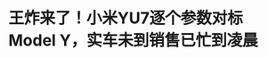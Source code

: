 <!DOCTYPE html>
<html lang="zh-CN">

<head>
    
<title>王炸来了！小米YU7逐个参数对标Model Y，实车未到销售已忙到凌晨_腾讯新闻</title>
<meta name="keywords" content="小米yu7,特斯拉,Model Y,特斯拉model y,小米汽车,雷军,特斯拉model,yu7,小鹏P7,小米,Model">
<meta name="description" content="腾讯汽车《远光灯》特约作者｜林珂莹编辑｜杨布丁“来问YU7的人非常多，昨天忙到凌晨。”5月23日上午，一名小米门店销售说，尽管YU7实车要7月才能陆续到店，店里目前只有SU7，但已经有很多期待YU7的客户特意跑来店里想要看车。小米第二款车型YU7在千呼万唤中亮相。在5月22日的小米15周年战略新品发布会上，雷军丝毫不掩饰将...">
<meta name="author" content="腾讯网">
<meta name="copyright" content="Copyright 1998 - 2025 Tencent. All Rights Reserved">
<meta property="og:type" content="news" />

<meta property="og:title" content="王炸来了！小米YU7逐个参数对标Model Y，实车未到销售已忙到凌晨_腾讯新闻" />
<meta property="og:description" content="腾讯汽车《远光灯》特约作者｜林珂莹编辑｜杨布丁“来问YU7的人非常多，昨天忙到凌晨。”5月23日上午，一名小米门店销售说，尽管YU7实车要7月才能陆续到店，店里目前只有SU7，但已经有很多期待YU7的客户特意跑来店里想要看车。小米第二款车型YU7在千呼万唤中亮相。在5月22日的小米15周年战略新品发布会上，雷军丝毫不掩饰将..." />
<meta property="og:url" content="https://news.qq.com/rain/a/20250523A02MHV00" />
<meta property="og:image" content="https://inews.gtimg.com/news_ls/OLoRMjKqqcFTA8SzsjXlPPH--o4enVZvkjj6ALKUU1WF0AA_640330/0" />
<meta property="article:author" content="远光灯" />
<meta property="article:published_time" content="2025-05-23 09:39:45" />
<meta property="category" content="auto" />

<meta name="baidu-site-verification" content="jJeIJ5X7pP" />
    <meta charset="utf-8" />
<meta http-equiv="X-UA-Compatible" content="IE=Edge" />
<meta name="viewport" content="width=device-width, initial-scale=1, shrink-to-fit=no" />
<link rel="dns-prefetch" href="mat1.gtimg.com">
<link rel="dns-prefetch" href="i.news.qq.com">
<link rel="shortcut icon" href="https://mat1.gtimg.com/qqcdn/qqindex2021/favicon.ico">
<script nomodule="true" src="https://mat1.gtimg.com/qqcdn/qqindex2021/common-static/20240515201444/core3-37-1.min.js"></script>
<script>
  try {
    if (!window.IntersectionObserver) {
      var observerScript = document.createElement('script');
      observerScript.src = "https://mat1.gtimg.com/qqcdn/qqindex2021/common-static/20241024141058/intersection-observer-polyfill.js";
      document.head.appendChild(observerScript);
    }
  } catch (error) {}
</script>

<script>
  try {
    if (!Element.prototype.scrollTo) {
      var scrollScript = document.createElement('script');
      scrollScript.src = "https://mat1.gtimg.com/qqcdn/qqindex2021/common-static/20241025153001/scroll-behavior-polyfill.js";
      document.head.appendChild(scrollScript);
    }
  } catch (error) {}
</script>
<script>
  try {
    if ('scrollRestoration' in window.history) {
      window.history.scrollRestoration = 'manual';
    }
    window.isPcClient = Boolean(window.electron) && (
      window.navigator.userAgent.indexOf('pc-client') > 0 ||
      window.navigator.userAgent.indexOf('TencentNews') > 0
    );
  } catch {}
</script>
<script>
  try {
    if (window.isPcClient) {
      var bodyStyle = document.createElement('style');
      bodyStyle.innerText = 'body{ zoom: 0.95 }';
      document.head.appendChild(bodyStyle);
    }
  } catch {}
</script>
<script>
  window.DATA = {"url":"https://view.inews.qq.com/a/20250523A02MHV00","article_id":"20250523A02MHV00","article_type":"0","title":"王炸来了！小米YU7逐个参数对标Model Y，实车未到销售已忙到凌晨","desc":"腾讯汽车《远光灯》特约作者｜林珂莹编辑｜杨布丁“来问YU7的人非常多，昨天忙到凌晨。”5月23日上午，一名小米门店销售说，尽管YU7实车要7月才能陆续到店，店里目前只有SU7，但已经有很多期待YU7的客户特意跑来店里想要看车。小米第二款车型YU7在千呼万唤中亮相。在5月22日的小米15周年战略新品发布会上，雷军丝毫不掩饰将...","iNewsRecommendLevel":1,"abstract":"腾讯汽车《远光灯》特约作者｜林珂莹编辑｜杨布丁“来问YU7的人非常多，昨天忙到凌晨。”5月23日上午，一名小米门店销售说，尽管YU7实车要7月才能陆续到店，店里目前只有SU7，但已经有很多期待YU7的客户特意跑来店里想要看车。小米第二款车型YU7在千呼万唤中亮相。在5月22日的小米15周年战略新品发布会上，雷军丝毫不掩饰将...","catalog1":"auto","ad_channel_sign":"auto","introduction":"","media":"远光灯","media_id":"2606","pubtime":"2025-05-23 09:39:45","comment_id":"8414150634","political":0,"cmsId":"20250523A02MHV00","cms_id":"20250523A02MHV00","closeAllAd":0,"closeAllFavorite":false,"originContent":{"directory":{"ai_list":[{"desc":"小米门店销售YU7的情况","link":"AIPOS_0"},{"desc":"小米YU7与特斯拉Model Y的对标","link":"AIPOS_1"},{"desc":"特斯拉Model Y的市场地位","link":"AIPOS_2"},{"desc":"小米SU7的市场表现","link":"AIPOS_3"},{"desc":"小米YU7的配置与价格","link":"AIPOS_4"},{"desc":"多款车型围攻Model Y的情况","link":"AIPOS_5"}],"enable":1,"list":null},"key_points_show":["小米第二款车型YU7亮相，雷军将其与特斯拉Model Y对标，称YU7较Model Y“高了好几个档次”。","YU7分为标准版、Pro版和Max版，搭载96.3kWh磷酸铁锂电池的CLTC续航分别为835km和770km。","然而，目前小米SU7和YU7的详细配置、价格等信息尚未公布，将在7月正式上市时公布。","事实上，今年以来多款SUV车型试图围攻Model Y，但销量仍与Model Y存在明显差距。","另一方面，特斯拉全球销量持续下跌，今年一季度在中国销量达到13.7万辆，同比增长3.6%。"],"text":"\u003cdiv class=\"rich_media_content\"\u003e\u003cp\u003e\u003cspan style=\"font-size: 18px\"\u003e腾讯汽车《远光灯》特约作者｜林珂莹\u003c/span\u003e\u003c/p\u003e\u003cp\u003e\u003cspan style=\"font-size: 18px\"\u003e编辑｜杨布丁\u003c/span\u003e\u003c/p\u003e\u003cp\u003e\u003cspan style=\"font-size: 18px\"\u003e“\u003c!--AIPOS_0--\u003e来问YU7的人非常多，昨天忙到凌晨。”5月23日上午，一名小米门店销售说，尽管YU7实车要7月才能陆续到店，店里目前只有\u003c!--SECURE_LINK_BEGIN_0--\u003eSU7\u003c!--SECURE_LINK_END_0--\u003e，但已经有很多期待YU7的客户特意跑来店里想要看车。\u003c/span\u003e\u003c/p\u003e\u003cp\u003e\u003cspan style=\"font-size: 18px\"\u003e小米第二款车型YU7在千呼万唤中亮相。在5月22日的小米15周年战略新品发布会上，\u003c!--AIPOS_1--\u003e雷军丝毫不掩饰将YU7与\u003c!--SECURE_LINK_BEGIN_1--\u003e特斯拉Model Y\u003c!--SECURE_LINK_END_1--\u003e对标的野心，不仅逐个比较参数，更是频频放话称小米YU7较Model Y“高了好几个档次”“非常领先，具备压倒性优势”。\u003c/span\u003e\u003c/p\u003e\u003cp\u003e\u003cspan style=\"font-size: 18px\"\u003e“为什么比Model Y呢？反正在SU7出来之前，\u003c!--SECURE_LINK_BEGIN_2--\u003eModel 3\u003c!--SECURE_LINK_END_2--\u003e打遍天下无敌手，更不要谈Model Y了，Model Y是全球销冠，很厉害。”雷军说。\u003c/span\u003e\u003c/p\u003e\u003cp\u003e\u003cspan style=\"font-size: 18px\"\u003e\u003c!--AIPOS_2--\u003e目前而言，\u003c!--SECURE_LINK_BEGIN_3--\u003e特斯拉\u003c!--SECURE_LINK_END_3--\u003e仍是全球电动汽车的龙头。2024年，特斯拉Model Y以109万辆的成绩蝉联全球车型销量冠军。其中，中国销量为48.03万辆。紧随其后的是\u003c!--SECURE_LINK_BEGIN_4--\u003e比亚迪\u003c!--SECURE_LINK_END_4--\u003e宋Plus，销量为41.85万台，但售价区间明显低于Model Y。\u003c/span\u003e\u003c/p\u003e\u003cp\u003e\u003cspan style=\"font-size: 18px\"\u003e过去一年多的时间里，造车界“新手”\u003c!--SECURE_LINK_BEGIN_5--\u003e小米汽车\u003c!--SECURE_LINK_END_5--\u003e捷报频传，首款车型\u003c!--AIPOS_3--\u003e小米SU7上市即成为毋庸置疑的爆款。今年1月，雷军转发微博称，2024年12月小米SU7的交付量超过了Model3。此次发布会上，雷军透露，小米SU7系列累计交付已超过25.8万辆，其中4月交付2.8万辆，在20万以上车型中位列销量冠军。\u003c/span\u003e\u003c/p\u003e\u003cp\u003e\u003cspan style=\"font-size: 18px\"\u003e显然，在轿车SU7成功“超车”Model 3之后，小米首款SUV YU7又瞄准了Model Y所占据的市场。早在今年1月，特斯拉发布题为《焕新Model Y，尽管对比》的文章时，雷军就带上小米YU7的话题发微博回应称“好的”。\u003c/span\u003e\u003c/p\u003e\u003cp style=\"margin-bottom: 0pt; margin-left: 0pt; margin-top: 0pt; text-align: left\" class=\"paragraph text-align-type-left\"\u003e\u003c/p\u003e\u003cp style=\"text-align: center\"\u003e\u003c!--IMG_0--\u003e\u003c/p\u003e\u003cp\u003e\u003cspan style=\"font-size: 18px\"\u003e面对特斯拉Model Y的销量成绩，虎视眈眈者远不止小米一家。去年下半年，20—30万级SUV密集上市，试图“围攻”Model Y，但销量仍差距明显。\u003c/span\u003e\u003c/p\u003e\u003cp\u003e\u003cspan style=\"font-size: 18px\"\u003e今年7月，小米YU7即将正式上市，它能延续SU7的辉煌，真正超越Model Y这一头号对手吗？\u003c/span\u003e\u003c/p\u003e\u003cp style=\"text-align: center\"\u003e\u003c!--IMG_1--\u003e\u003c/p\u003e\u003cp\u003e\u003cspan style=\"font-size: 18px\"\u003e\u003cstrong\u003e“配置至少贵个6-7万”！小米YU7全面对标Model Y\u003c/strong\u003e\u003c/span\u003e\u003c/p\u003e\u003cp\u003e\u003cspan style=\"font-size: 18px\"\u003e在这场小米新品发布会上，特斯拉的存在感可谓十足。在YU7的基本配置介绍完毕后，大屏上甚至直接打出了“Xiaomi YU7 vs Model Y”的标语，雷军从续航、电池容量、零百加速、空间、充电效率等多个方面比较了YU7与Model Y的参数。\u003c/span\u003e\u003c/p\u003e\u003cp\u003e\u003c/p\u003e\u003cp style=\"text-align: center\"\u003e\u003c!--IMG_2--\u003e\u003c/p\u003e\u003cp\u003e\u003cspan style=\"font-size: 18px\"\u003e小米YU7定位豪华高性能SUV，分为标准版、Pro版和Max版。其中，标准版为单电机后驱，后两个版本为双电机四驱。据雷军介绍，标准版和Pro版均搭载96.3kWh的磷酸铁锂电池，CLTC续航分别为835km和770km，分别位列中大型纯电SUV续航第一和四驱SUV续航第一；Max版搭载101.7 kWh的三元锂电池，CLTC续航为760km。\u003c/span\u003e\u003c!--MID_AD_0--\u003e\u003c!--EOP_0--\u003e\u003c/p\u003e\u003c!--MID_ARTICLE_AD_0--\u003e\u003c!--PARAGRAPH_0--\u003e\u003cp\u003e\u003cspan style=\"font-size: 18px\"\u003e雷军介绍称，\u003c!--AIPOS_4--\u003eYU7标配了天际屏、激光雷达、连续阻尼可变减振器、800V碳化硅平台以及各种豪华配置，但暂未公布价格，称将于7月正式上市时公布。\u003c/span\u003e\u003c/p\u003e\u003cp\u003e\u003cspan style=\"font-size: 18px\"\u003e“反正Model Y定价26.35万，我觉得YU7看这些配置，至少应该贵个六七万。我看到网上有人说，雷总肯定定个19.9万，不要这么想，不可能的。这个配置，以Model Y定价没有三十几万绝对下不了台的。”雷军说。\u003c/span\u003e\u003c/p\u003e\u003cp\u003e\u003cspan style=\"font-size: 18px\"\u003e值得注意的是，这与此前小米SU7的三个版本明显不同。小米SU7标准版仅配备算力为84TOPS单颗英伟达Orin芯片，没有配置激光雷达，不支持端到端辅助驾驶。而小米YU7则全系标配算力为700TOPS的Thor芯片、1颗激光雷达、1颗4D毫米波雷达，11个高清摄像头以及12个超声波雷达，三个版本均支持端到端辅助驾驶。\u003c/span\u003e\u003c/p\u003e\u003cp\u003e\u003cspan style=\"font-size: 18px\"\u003e今年以来，中国车企纷纷“卷”起智驾平权，搭载激光雷达的车型价格一再下探。4月10日，\u003c!--SECURE_LINK_BEGIN_6--\u003e零跑B10\u003c!--SECURE_LINK_END_6--\u003e正式上市，其激光雷达车型起步价仅11.98万元，刷新最低记录。\u003c/span\u003e\u003c/p\u003e\u003cp\u003e\u003cspan style=\"font-size: 18px\"\u003e此外，3月末的池州高速交通事故为小米招来诸多质疑，其中之一即为：小米SU7标准版没有配备激光雷达，或为事故车辆未能在夜晚识别出施工路况的原因之一，汽车的安全性是否应该在不同版本上作出区分？\u003c/span\u003e\u003c/p\u003e\u003cp\u003e\u003cspan style=\"font-size: 18px\"\u003e4月16日，工信部召开监管闭门会，要求车企必须充分开展组合驾驶辅助测试验证，明确系统功能边界和安全响应措施，不得进行夸大和虚假宣传。\u003c/span\u003e\u003c/p\u003e\u003cp\u003e\u003cspan style=\"font-size: 18px\"\u003e此次发布会上，雷军并未对小米的辅助驾驶进展做具体介绍，价格、详细配置、颜色等也都暂时保留，仅展示了宝石绿、熔岩橙、钛金属色三种颜色。他表示，在7月的上市发布会上，还将再公布五种YU7的颜色。\u003c/span\u003e\u003c/p\u003e\u003cp\u003e\u003cspan style=\"font-size: 18px\"\u003e\u003cstrong\u003e\u003c!--AIPOS_5--\u003e6款车型围攻Model Y均失败，但特斯拉也正处艰难时刻？\u003c/strong\u003e\u003c/span\u003e\u003c/p\u003e\u003cp\u003e\u003cspan style=\"font-size: 18px\"\u003e作为销冠，特斯拉Model Y向来是众车企对标的对象，小米在其中绝非首例。\u003c/span\u003e\u003c/p\u003e\u003cp\u003e\u003cspan style=\"font-size: 18px\"\u003e2024年9—10月，\u003c!--SECURE_LINK_BEGIN_7--\u003e智界R7\u003c!--SECURE_LINK_END_7--\u003e、\u003c!--SECURE_LINK_BEGIN_8--\u003e乐道L60\u003c!--SECURE_LINK_END_8--\u003e、\u003c!--SECURE_LINK_BEGIN_9--\u003e极氪\u003c!--SECURE_LINK_END_9--\u003e7X、阿维塔07、全新智己LS6、岚图知音等多款SUV车型密集上市，纷纷打出对标Model Y的旗号，一时间形成围攻之势。例如，华为常务董事余承东称智界R7“在规格、配置上对标model X，在价格区间上与model Y竞争”；蔚来汽车董事长李斌彼时也表示乐道L60“上打Model Y”，希望其像Model Y一样成为带动品牌销量的引力车型。\u003c/span\u003e\u003c!--MID_AD_1--\u003e\u003c!--EOP_1--\u003e\u003c/p\u003e\u003c!--MID_ARTICLE_AD_1--\u003e\u003c!--PARAGRAPH_1--\u003e\u003cp\u003e\u003cspan style=\"font-size: 18px\"\u003e如今时间过去半年有余，回过头看，这些车型的销量成绩仍与Model Y存在明显差距。\u003c/span\u003e\u003c/p\u003e\u003cp\u003e\u003cspan style=\"font-size: 18px\"\u003e乘联会数据显示，今年一季度，特斯拉Model Y在中国售出8.92万台，这已是2月新旧产品切换导致当月销量锐减至0.8万台的结果。同期，前述上市车辆中销量最好的智界R7也仅售出3.0万台，不足Model Y的一半。此外，极氪7X在2024年表现较好，上市后首个完整月即2024年10月售出1.16万台，但自今年以来销量明显滑坡。\u003c/span\u003e\u003c!--MID_AD_2--\u003e\u003c!--EOP_2--\u003e\u003c/p\u003e\u003c!--MID_ARTICLE_AD_2--\u003e\u003c!--PARAGRAPH_2--\u003e\u003cp\u003e\u003cspan style=\"font-size: 18px\"\u003e一位前车企智驾相关负责人分析称，特斯拉早期的用户和现在已经截然不同，早期特斯拉以自动驾驶为卖点卖了很多车，但如今特斯拉的用户群体已经越来越广泛，国内很多第一次买电车的用户都绕不开特斯拉，既有知名度，又有品牌信任感。\u003c/span\u003e\u003c/p\u003e\u003cp\u003e\u003cspan style=\"font-size: 18px\"\u003e今年以来，受车型老旧、CEO马斯克政治活动争议等影响，特斯拉全球销量持续下跌。今年一季度，特斯拉在全球交付了33.6万辆汽车，较上年同期下降13%。尽管如此，特斯拉在中国销量不减反增，一季度在华销量达到13.7万辆，同比增长3.6%，创下2022年来新高。\u003c/span\u003e\u003c/p\u003e\u003cp\u003e\u003cspan style=\"font-size: 18px\"\u003e一位此前考虑小米SU7 Ultra的用户在试驾之后选择了特斯拉Model Y。她认为，自己更注重舒适性，SU7 Ultra更适合作为玩具，而非第一款车的选择，“我妈和我朋友给我的建议也是：相信特斯拉”。\u003c/span\u003e\u003c/p\u003e\u003cp\u003e\u003cspan style=\"font-size: 18px\"\u003e不过，特斯拉中国销量的增长趋势也正在减缓。今年4月，特斯拉中国零售销量为28731台，同比下滑22%。与此同时，批发销量仍高达58459台，因此零售销量的大幅下滑应与焕新Y产能关联不大。\u003c/span\u003e\u003c/p\u003e\u003cp\u003e\u003cspan style=\"font-size: 18px\"\u003e特斯拉已经采取了一系列措施以提振销量。3月31日，特斯拉中国宣布推出焕新Model Y 3年0息和5年超低息购车金融政策、Model 3后轮驱动版/长续航全轮驱动版5年0息政策；4月22日，特斯拉中国进一步限时推出焕新Model Y 5年0息政策和Model 3全系8000元保险补贴。\u003c/span\u003e\u003c/p\u003e\u003cp\u003e\u003cspan style=\"font-size: 18px\"\u003e此外，辅助驾驶也成为新的变量。2月25日，特斯拉中国宣布推出城市道路Autopilot自动辅助驾驶功能，标志着FSD功能正式入华。不过，在国内辅助驾驶功能普遍免费或低价的背景下，愿意支付64000元以订阅特斯拉FSD的用户仍在少数。3 月 17 日，特斯拉宣布推出为期一个月的FSD 智能辅助驾驶免费体验活动，但不到一周即被叫停。\u003c/span\u003e\u003c!--MID_AD_3--\u003e\u003c!--EOP_3--\u003e\u003c/p\u003e\u003c!--MID_ARTICLE_AD_3--\u003e\u003c!--PARAGRAPH_3--\u003e\u003cp\u003e\u003cspan style=\"font-size: 18px\"\u003e商汤绝影CTO肖枫告诉腾讯汽车《远光灯》，现在大家都觉得客户不愿意付费，但自己和很多车主沟通之后发现，如果能够真正把辅助驾驶的能力做到用户认可的程度，用户是愿意付钱的，只是目前还没有做到而已。“也就是说机会还在前面，大家都有希望。其实随着大模型的到来，从以前基于规则的几段式端到端，逐渐进入了VLM，后面再进入VLA，我觉得愿意付费的节点已经慢慢进来了，几年之内应该会到达。”\u003c/span\u003e\u003c!--MID_AD_4--\u003e\u003c!--EOP_4--\u003e\u003c/p\u003e\u003c!--MID_ARTICLE_AD_4--\u003e\u003c!--PARAGRAPH_4--\u003e\u003cp\u003e\u003cspan style=\"font-size: 18px\"\u003e日前，马斯克在最新采访里表示，自己对特斯拉智能辅助驾驶系统的安全性和技术成熟度非常有信心，特斯拉很乐意向其他车企授权这项技术。\u003c/span\u003e\u003c/p\u003e\u003cp\u003e\u003cspan style=\"font-size: 18px\"\u003e摩根士丹利在近日一份研报表示，小米SU7的发布是一个分水岭，SU7以及现在风格相似的YU7令人联想到法拉利Purosangue和阿斯顿·马丁DBX的高端设计元素，但定价更接近大众ID.3或特斯拉Model Y，从根本上提高了所有瞄准3万至4万美元细分市场的全球汽车制造商的竞争门槛。\u003c/span\u003e\u003c/p\u003e\u003cp\u003e\u003cspan style=\"font-size: 18px\"\u003e摩根士丹利认为，中国科技公司将高性能与价格实惠相结合的速度和规模迫使特斯拉改变其价值主张，如果说中国已经赢得了电动汽车硬件竞赛，那么下一个战场和利润池就是完全自动驾驶软件和数据，特斯拉将从“最佳汽车”转向“最佳自动驾驶堆栈”，这被视为对其电动汽车方面优势减弱的直接回应。\u003c/span\u003e\u003c/p\u003e\u003cdiv powered-by=\"ex-editor\"\u003e\u003c/div\u003e\u003cstyle\u003e.rich_media_content{--news-tabel-th-night-color: #444444;--news-font-day-color: #333;--news-font-night-color: #d9d9d9;--news-bottom-distance: 22px}.rich_media_content p:not([data-exeditor-arbitrary-box=image-box]){letter-spacing:.5px;line-height:30px;margin-bottom:var(--news-bottom-distance);word-wrap:break-word}.rich_media_content{color:var(--news-font-day-color);font-size:18px}@media(prefers-color-scheme:dark){body:not([data-weui-theme=light]):not([dark-mode-disable=true]) .rich_media_content p:not([data-exeditor-arbitrary-box=image-box]){letter-spacing:.5px;line-height:30px;margin-bottom:var(--news-bottom-distance);word-wrap:break-word}body:not([data-weui-theme=light]):not([dark-mode-disable=true]) .rich_media_content{color:var(--news-font-night-color)}}.data_color_scheme_dark .rich_media_content p:not([data-exeditor-arbitrary-box=image-box]){letter-spacing:.5px;line-height:30px;margin-bottom:var(--news-bottom-distance);word-wrap:break-word}.data_color_scheme_dark .rich_media_content{color:var(--news-font-night-color)}.data_color_scheme_dark .rich_media_content{font-size:18px}.rich_media_content p[data-exeditor-arbitrary-box=image-box]{margin-bottom:11px}.rich_media_content\u003ediv:not(.qnt-video),.rich_media_content\u003esection{margin-bottom:var(--news-bottom-distance)}.rich_media_content hr{margin-bottom:var(--news-bottom-distance)}.rich_media_content .link_list{margin:0;margin-top:20px;min-height:0!important}.rich_media_content blockquote{background:#f9f9f9;border-left:6px solid #ccc;margin:1.5em 10px;padding:.5em 10px}.rich_media_content blockquote p{margin-bottom:0!important}.data_color_scheme_dark .rich_media_content blockquote{background:#323232}@media(prefers-color-scheme:dark){body:not([data-weui-theme=light]):not([dark-mode-disable=true]) .rich_media_content blockquote{background:#323232}}.rich_media_content ol[data-ex-list]{--ol-start: 1;--ol-list-style-type: decimal;list-style-type:none;counter-reset:olCounter calc(var(--ol-start,1) - 1);position:relative}.rich_media_content ol[data-ex-list]\u003eli\u003e:first-child::before{content:counter(olCounter,var(--ol-list-style-type)) '. ';counter-increment:olCounter;font-variant-numeric:tabular-nums;display:inline-block}.rich_media_content ul[data-ex-list]{--ul-list-style-type: circle;list-style-type:none;position:relative}.rich_media_content ul[data-ex-list].nonUnicode-list-style-type\u003eli\u003e:first-child::before{content:var(--ul-list-style-type) ' ';font-variant-numeric:tabular-nums;display:inline-block;transform:scale(0.5)}.rich_media_content ul[data-ex-list].unicode-list-style-type\u003eli\u003e:first-child::before{content:var(--ul-list-style-type) ' ';font-variant-numeric:tabular-nums;display:inline-block;transform:scale(0.8)}.rich_media_content ol:not([data-ex-list]){padding-left:revert}.rich_media_content ul:not([data-ex-list]){padding-left:revert}.rich_media_content table{display:table;border-collapse:collapse;margin-bottom:var(--news-bottom-distance)}.rich_media_content table th,.rich_media_content table td{word-wrap:break-word;border:1px solid #ddd;white-space:nowrap;padding:2px 5px}.rich_media_content table th{font-weight:700;background-color:#f0f0f0;text-align:left}.rich_media_content table p{margin-bottom:0!important}.data_color_scheme_dark .rich_media_content table th{background:var(--news-tabel-th-night-color)}@media(prefers-color-scheme:dark){body:not([data-weui-theme=light]):not([dark-mode-disable=true]) .rich_media_content table th{background:var(--news-tabel-th-night-color)}}.rich_media_content .qqnews_image_desc,.rich_media_content p[type=om-image-desc]{line-height:20px!important;text-align:center!important;font-size:14px!important;color:#666!important}.rich_media_content div[data-exeditor-arbitrary-box=wrap]:not([data-exeditor-arbitrary-box-special-style]){max-width:100%}.rich_media_content .qqnews-content{--wmfont: 0;--wmcolor: transparent;font-size:var(--wmfont);color:var(--wmcolor);line-height:var(--wmfont)!important;margin-bottom:var(--wmfont)!important}.rich_media_content .qqnews_sign_emphasis{background:#f7f7f7}.rich_media_content .qqnews_sign_emphasis ol{word-wrap:break-word;border:none;color:#5c5c5c;line-height:28px;list-style:none;margin:14px 0 6px;padding:16px 15px 4px}.rich_media_content .qqnews_sign_emphasis p{margin-bottom:12px!important}.rich_media_content .qqnews_sign_emphasis ol\u003eli\u003ep{padding-left:30px}.rich_media_content .qqnews_sign_emphasis ol\u003eli{list-style:none}.rich_media_content .qqnews_sign_emphasis ol\u003eli\u003ep:first-child::before{margin-left:-30px;content:counter(olCounter,decimal) ''!important;counter-increment:olCounter!important;font-variant-numeric:tabular-nums!important;background:#37f;border-radius:2px;color:#fff;font-size:15px;font-style:normal;text-align:center;line-height:18px;width:18px;height:18px;margin-right:12px;position:relative;top:-1px}.data_color_scheme_dark .rich_media_content .qqnews_sign_emphasis{background:#262626}.data_color_scheme_dark .rich_media_content .qqnews_sign_emphasis ol\u003eli\u003ep{color:#a9a9a9}@media(prefers-color-scheme:dark){body:not([data-weui-theme=light]):not([dark-mode-disable=true]) .rich_media_content .qqnews_sign_emphasis{background:#262626}body:not([data-weui-theme=light]):not([dark-mode-disable=true]) .rich_media_content .qqnews_sign_emphasis ol\u003eli\u003ep{color:#a9a9a9}}.rich_media_content h1,.rich_media_content h2,.rich_media_content h3,.rich_media_content h4,.rich_media_content h5,.rich_media_content h6{margin-bottom:var(--news-bottom-distance);font-weight:700}.rich_media_content h1{font-size:20px}.rich_media_content h2,.rich_media_content h3{font-size:19px}.rich_media_content h4,.rich_media_content h5,.rich_media_content h6{font-size:18px}.rich_media_content li:empty{display:none}.rich_media_content ul,.rich_media_content ol{margin-bottom:var(--news-bottom-distance)}.rich_media_content div\u003ep:only-child{margin-bottom:0!important}.rich_media_content .cms-cke-widget-title-wrap p{margin-bottom:0!important}\u003c/style\u003e\u003c/div\u003e","version":"v2"},"originAttribute":{"IMG_0":{"bigOrigUrl":"https://inews.gtimg.com/om_bt/OI4pII7S53SNISXpXYj_pgNy2aZaREM5RzOAmNI9POUuQAA/0","compressUrl":"https://inews.gtimg.com/om_bt/OI4pII7S53SNISXpXYj_pgNy2aZaREM5RzOAmNI9POUuQAA/641","desc":"","fullPic":"1","height":280,"imgurl0":"https://inews.gtimg.com/om_bt/OI4pII7S53SNISXpXYj_pgNy2aZaREM5RzOAmNI9POUuQAA/0","imgurl1000":"https://inews.gtimg.com/om_bt/OI4pII7S53SNISXpXYj_pgNy2aZaREM5RzOAmNI9POUuQAA/1000","islong":0,"origUrl":"https://inews.gtimg.com/om_bt/OI4pII7S53SNISXpXYj_pgNy2aZaREM5RzOAmNI9POUuQAA/641","size":51,"style":"display: inline-block; max-width: 100%; width: 100%","thumb":"https://inews.gtimg.com/om_bt/OI4pII7S53SNISXpXYj_pgNy2aZaREM5RzOAmNI9POUuQAA_181x181s/0","url":"https://inews.gtimg.com/om_bt/OI4pII7S53SNISXpXYj_pgNy2aZaREM5RzOAmNI9POUuQAA/641","width":600},"IMG_1":{"bigOrigUrl":"https://inews.gtimg.com/om_bt/OwY-WtRvWYB-ZQUwm9eCX3xPavMhuBAlgaozlHD6Jkx-gAA/0","compressUrl":"https://inews.gtimg.com/om_bt/OwY-WtRvWYB-ZQUwm9eCX3xPavMhuBAlgaozlHD6Jkx-gAA/641","desc":"","fullPic":"1","height":481,"imgurl0":"https://inews.gtimg.com/om_bt/OwY-WtRvWYB-ZQUwm9eCX3xPavMhuBAlgaozlHD6Jkx-gAA/0","imgurl1000":"https://inews.gtimg.com/om_bt/OwY-WtRvWYB-ZQUwm9eCX3xPavMhuBAlgaozlHD6Jkx-gAA/1000","islong":0,"origUrl":"https://inews.gtimg.com/om_bt/OwY-WtRvWYB-ZQUwm9eCX3xPavMhuBAlgaozlHD6Jkx-gAA/1000","size":4060,"style":"display: inline-block; max-width: 100%; width: 100%","thumb":"https://inews.gtimg.com/om_bt/OwY-WtRvWYB-ZQUwm9eCX3xPavMhuBAlgaozlHD6Jkx-gAA_181x181s/0","url":"https://inews.gtimg.com/om_bt/OwY-WtRvWYB-ZQUwm9eCX3xPavMhuBAlgaozlHD6Jkx-gAA/641","width":641},"IMG_2":{"bigOrigUrl":"https://inews.gtimg.com/om_bt/OteevyJ5LYw1H30JiBpJzAntXE8W-tu1u11sgr5PfvdpEAA/0","compressUrl":"https://inews.gtimg.com/om_bt/OteevyJ5LYw1H30JiBpJzAntXE8W-tu1u11sgr5PfvdpEAA/641","desc":"","fullPic":"1","height":481,"imgurl0":"https://inews.gtimg.com/om_bt/OteevyJ5LYw1H30JiBpJzAntXE8W-tu1u11sgr5PfvdpEAA/0","imgurl1000":"https://inews.gtimg.com/om_bt/OteevyJ5LYw1H30JiBpJzAntXE8W-tu1u11sgr5PfvdpEAA/1000","islong":0,"origUrl":"https://inews.gtimg.com/om_bt/OteevyJ5LYw1H30JiBpJzAntXE8W-tu1u11sgr5PfvdpEAA/1000","size":3446,"style":"display: inline-block; max-width: 100%; width: 100%","thumb":"https://inews.gtimg.com/om_bt/OteevyJ5LYw1H30JiBpJzAntXE8W-tu1u11sgr5PfvdpEAA_181x181s/0","url":"https://inews.gtimg.com/om_bt/OteevyJ5LYw1H30JiBpJzAntXE8W-tu1u11sgr5PfvdpEAA/641","width":641},"SECURE_LINK_BEGIN_0":{"cms_orig_info":{"desc":"SU7","trust_level":1,"type":"huaci_car","url":"https://auto.qq.com/h5/series.html/#/?serial_id=10628\u0026source=article_underline_word"},"desc":"SU7","trust_level":1,"type":"huaci_car","url":"https://auto.qq.com/h5/series.html/#/?serial_id=10628\u0026source=article_underline_word"},"SECURE_LINK_BEGIN_1":{"cms_orig_info":{"desc":"特斯拉Model Y","trust_level":1,"type":"huaci_car","url":"https://auto.qq.com/h5/series.html/#/?serial_id=6224\u0026source=article_underline_word"},"desc":"特斯拉Model Y","trust_level":1,"type":"huaci_car","url":"https://auto.qq.com/h5/series.html/#/?serial_id=6224\u0026source=article_underline_word"},"SECURE_LINK_BEGIN_2":{"cms_orig_info":{"desc":"Model 3","trust_level":1,"type":"huaci_car","url":"https://auto.qq.com/h5/series.html/#/?serial_id=5845\u0026source=article_underline_word"},"desc":"Model 3","trust_level":1,"type":"huaci_car","url":"https://auto.qq.com/h5/series.html/#/?serial_id=5845\u0026source=article_underline_word"},"SECURE_LINK_BEGIN_3":{"cms_orig_info":{"desc":"特斯拉","trust_level":1,"type":"huaci_car","url":"https://auto.qq.com/h5/select.html/?qnShowType=1#/vehicle?brand_id=189\u0026source=article_underline_word"},"desc":"特斯拉","trust_level":1,"type":"huaci_car","url":"https://auto.qq.com/h5/select.html/?qnShowType=1#/vehicle?brand_id=189\u0026source=article_underline_word"},"SECURE_LINK_BEGIN_4":{"cms_orig_info":{"desc":"比亚迪","trust_level":1,"type":"huaci_car","url":"https://auto.qq.com/h5/select.html/?qnShowType=1#/vehicle?brand_id=15\u0026source=article_underline_word"},"desc":"比亚迪","trust_level":1,"type":"huaci_car","url":"https://auto.qq.com/h5/select.html/?qnShowType=1#/vehicle?brand_id=15\u0026source=article_underline_word"},"SECURE_LINK_BEGIN_5":{"cms_orig_info":{"desc":"小米汽车","trust_level":1,"type":"huaci_car","url":"https://auto.qq.com/h5/select.html/?qnShowType=1#/vehicle?brand_id=702\u0026source=article_underline_word"},"desc":"小米汽车","trust_level":1,"type":"huaci_car","url":"https://auto.qq.com/h5/select.html/?qnShowType=1#/vehicle?brand_id=702\u0026source=article_underline_word"},"SECURE_LINK_BEGIN_6":{"cms_orig_info":{"desc":"零跑B10","trust_level":1,"type":"huaci_car","url":"https://auto.qq.com/h5/series.html/#/?serial_id=11247\u0026source=article_underline_word"},"desc":"零跑B10","trust_level":1,"type":"huaci_car","url":"https://auto.qq.com/h5/series.html/#/?serial_id=11247\u0026source=article_underline_word"},"SECURE_LINK_BEGIN_7":{"cms_orig_info":{"desc":"智界R7","trust_level":1,"type":"huaci_car","url":"https://auto.qq.com/h5/series.html/#/?serial_id=11092\u0026source=article_underline_word"},"desc":"智界R7","trust_level":1,"type":"huaci_car","url":"https://auto.qq.com/h5/series.html/#/?serial_id=11092\u0026source=article_underline_word"},"SECURE_LINK_BEGIN_8":{"cms_orig_info":{"desc":"乐道L60","trust_level":1,"type":"huaci_car","url":"https://auto.qq.com/h5/series.html/#/?serial_id=10720\u0026source=article_underline_word"},"desc":"乐道L60","trust_level":1,"type":"huaci_car","url":"https://auto.qq.com/h5/series.html/#/?serial_id=10720\u0026source=article_underline_word"},"SECURE_LINK_BEGIN_9":{"cms_orig_info":{"desc":"极氪","trust_level":1,"type":"huaci_car","url":"https://auto.qq.com/h5/select.html/?qnShowType=1#/vehicle?brand_id=450\u0026source=article_underline_word"},"desc":"极氪","trust_level":1,"type":"huaci_car","url":"https://auto.qq.com/h5/select.html/?qnShowType=1#/vehicle?brand_id=450\u0026source=article_underline_word"},"SECURE_LINK_END_0":{"trust_level":1},"SECURE_LINK_END_1":{"trust_level":1},"SECURE_LINK_END_2":{"trust_level":1},"SECURE_LINK_END_3":{"trust_level":1},"SECURE_LINK_END_4":{"trust_level":1},"SECURE_LINK_END_5":{"trust_level":1},"SECURE_LINK_END_6":{"trust_level":1},"SECURE_LINK_END_7":{"trust_level":1},"SECURE_LINK_END_8":{"trust_level":1},"SECURE_LINK_END_9":{"trust_level":1}},"selfDeclare":{},"userAddress":"北京","card":{"chlid":"2606","chlname":"远光灯","desc":"《远光灯》是腾讯汽车原创深度内容栏目，聚焦行业重大事件的深度解读。","icon":"https://inews.gtimg.com/news_ls/O99-mACeeX4TqWa6JBHl08UcT3whwLrWlFiCt1EUbd1JQAA_200200/0","msgEntry":1,"uin":"ec2e14c4a23c4af7eb","update_frequency":"0","vip_desc":"腾讯汽车《远光灯》栏目官方账号","vip_icon_night":"http://inews.gtimg.com/newsapp_ls/0/14876052067/0","vip_place":"left","vip_type":"30012","vip_icon":"http://inews.gtimg.com/newsapp_ls/0/14876051701/0","vip_type_new":"30012","suid":"8QMc13pa6IcbsTjb","liveInfo":{},"cpLevel":1},"interationCount":{"like":5,"collect":3,"share":13},"payment_info":{},"article_is_pay":false,"payment_column_info_v1":{"is_column_pay":false,"read_count_all":0},"tag_info_item":null,"contentWordsNum":3165,"extraProperty":{"FeedbackDetailDisableInsert":0,"zanSkinType":""},"relateWelfare":{},"aiSwitch":true,"isOversize":false,"videoArr":[]};
</script>
<script>
  window.channelInfo = {"channelConfig":{"channelNav":[{"_auto_id":"1","active_alien_img":"","alien_img":"","channel_id":"news_news_home","is_local":"0","link":"https://www.qq.com","name_cn":"首页","name_en":"home"},{"_auto_id":"2","active_alien_img":"","alien_img":"","channel_id":"news_news_top","is_local":"0","link":"","name_cn":"要闻","name_en":"news"},{"_auto_id":"4","active_alien_img":"","alien_img":"","channel_id":"news_news_bj","is_local":"1","link":"","name_cn":"北京","name_en":"bj"},{"_auto_id":"5","active_alien_img":"","alien_img":"","channel_id":"news_news_finance","is_local":"0","link":"","name_cn":"财经","name_en":"finance"},{"_auto_id":"6","active_alien_img":"","alien_img":"","channel_id":"news_news_tech","is_local":"0","link":"","name_cn":"科技","name_en":"tech"},{"_auto_id":"7","active_alien_img":"","alien_img":"","channel_id":"tv","is_local":"0","link":"https://v.qq.com/channel/tv/?ptag=qqnews","name_cn":"电视剧","name_en":"tv"},{"_auto_id":"8","active_alien_img":"","alien_img":"","channel_id":"news_news_qa","is_local":"0","link":"","name_cn":"热问","name_en":"qa"},{"_auto_id":"9","active_alien_img":"","alien_img":"","channel_id":"news_news_ent","is_local":"0","link":"","name_cn":"娱乐","name_en":"ent"},{"_auto_id":"10","active_alien_img":"","alien_img":"","channel_id":"variety","is_local":"0","link":"https://v.qq.com/channel/variety/?ptag=qqnews","name_cn":"综艺","name_en":"variety"},{"_auto_id":"11","active_alien_img":"","alien_img":"","channel_id":"news_news_sports","is_local":"0","link":"","name_cn":"体育","name_en":"sports"},{"_auto_id":"13","active_alien_img":"","alien_img":"","channel_id":"news_news_nba","is_local":"0","link":"","name_cn":"NBA","name_en":"nba"},{"_auto_id":"14","active_alien_img":"","alien_img":"","channel_id":"news_news_world","is_local":"0","link":"","name_cn":"国际","name_en":"world"},{"_auto_id":"15","active_alien_img":"","alien_img":"","channel_id":"news_news_mil","is_local":"0","link":"","name_cn":"军事","name_en":"milite"},{"_auto_id":"16","active_alien_img":"","alien_img":"","channel_id":"news_news_auto","is_local":"0","link":"","name_cn":"汽车","name_en":"auto"},{"_auto_id":"17","active_alien_img":"","alien_img":"","channel_id":"news_news_house","is_local":"0","link":"","name_cn":"房产","name_en":"house"},{"_auto_id":"18","active_alien_img":"","alien_img":"","channel_id":"news_news_edu","is_local":"0","link":"","name_cn":"教育","name_en":"edu"},{"_auto_id":"19","active_alien_img":"","alien_img":"","channel_id":"news_news_antip","is_local":"0","link":"","name_cn":"健康","name_en":"health"},{"_auto_id":"20","active_alien_img":"","alien_img":"","channel_id":"news_news_video","is_local":"0","link":"","name_cn":"视频","name_en":"video"},{"_auto_id":"21","active_alien_img":"","alien_img":"","channel_id":"news_news_game","is_local":"0","link":"","name_cn":"游戏","name_en":"games"},{"_auto_id":"22","active_alien_img":"","alien_img":"","channel_id":"news_news_nchupin","is_local":"0","link":"","name_cn":"眼界","name_en":"chupin"},{"_auto_id":"24","active_alien_img":"","alien_img":"","channel_id":"news_news_football","is_local":"0","link":"","name_cn":"足球","name_en":"football"},{"_auto_id":"25","active_alien_img":"","alien_img":"","channel_id":"news_news_kepu","is_local":"0","link":"","name_cn":"科学","name_en":"kepu"},{"_auto_id":"26","active_alien_img":"","alien_img":"","channel_id":"news_news_digi","is_local":"0","link":"","name_cn":"数码","name_en":"digi"},{"_auto_id":"28","active_alien_img":"","alien_img":"","channel_id":"ymzx","is_local":"0","link":"https://gamer.qq.com/v2/cloudgame/game/96897?ichannel=txxwpc0Ftxxwpc1","name_cn":"元梦之星","name_en":"news_news_ymzx"},{"_auto_id":"31","active_alien_img":"","alien_img":"","channel_id":"movie","is_local":"0","link":"https://v.qq.com/channel/movie/?ptag=qqnews","name_cn":"电影","name_en":"movie"},{"_auto_id":"32","active_alien_img":"","alien_img":"","channel_id":"news_news_esport","is_local":"0","link":"","name_cn":"电竞","name_en":"esport"},{"_auto_id":"34","active_alien_img":"","alien_img":"","channel_id":"news_news_history","is_local":"0","link":"","name_cn":"历史","name_en":"history"},{"_auto_id":"35","active_alien_img":"","alien_img":"","channel_id":"news_news_baby","is_local":"0","link":"","name_cn":"育儿","name_en":"baby"},{"_auto_id":"36","active_alien_img":"","alien_img":"","channel_id":"hbjy","is_local":"0","link":"https://gp.qq.com/act/a20250421mnqlx/news.shtml","name_cn":"和平精英","name_en":"news_news_hbjy"},{"_auto_id":"37","active_alien_img":"","alien_img":"","channel_id":"cloud_gamer","is_local":"0","link":"https://gamer.qq.com/?ichannel=txxwpc0Ftxxwpc1","name_cn":"云游戏","name_en":"cloud_gamer"},{"_auto_id":"38","active_alien_img":"","alien_img":"","channel_id":"news_news_lic","is_local":"0","link":"","name_cn":"理财","name_en":"finance_licai"},{"_auto_id":"39","active_alien_img":"","alien_img":"","channel_id":"news_news_istock","is_local":"0","link":"","name_cn":"股票","name_en":"finance_stock"},{"_auto_id":"40","active_alien_img":"","alien_img":"","channel_id":"ren_min_shi_pin","is_local":"0","link":"https://news.qq.com/omn/author/8QMd3Hld74cbujbY?tab=om_video","name_cn":"人民视频","name_en":"ren_min_shi_pin"},{"_auto_id":"41","active_alien_img":"","alien_img":"","channel_id":"news_news_weather","is_local":"0","link":"https://tianqi.qq.com/index.htm","name_cn":"天气","name_en":"weather"}]}};
</script>
<script>
  window.articleConfig = {"rightConfig":[{"_auto_id":"1","category_key":"default","modules":"{\"moduleList\":[{\"title\":\"作者其他文章\",\"id\":\"user_article\"},{\"title\":\"精选视频\",\"id\":\"video_album\",\"videoType\":\"tag\",\"videoId\":\"aUepxrtchGM=\",\"isSticky\":0},{\"title\":\"下载条\",\"id\":\"download_banner\",\"isSticky\":1},{\"title\":\"热点榜\",\"id\":\"hot_rank_list\",\"isSticky\":1},{\"title\":\"广告推广\",\"id\":\"ssp_ad_module\",\"category\":\"ad_ssp\",\"loid\":\"109\",\"isSticky\":1},{\"title\":\"广告推广位\",\"id\":\"c2s_ad_module\",\"category\":\"right_c2s\",\"path\":\"QQcom_all_Rectangle-1|QQcom_all_Rectangle-2|QQcom_all_Rectangle-3\",\"isSticky\":1}]}"},{"_auto_id":"2","category_key":"ent","modules":"{\"moduleList\":[{\"title\":\"作者其他文章\",\"id\":\"user_article\"},{\"title\":\"精选视频\",\"id\":\"video_album\",\"videoType\":\"tag\",\"videoId\":\"aUepxrtchGM=\"},{\"title\":\"下载条\",\"id\":\"download_banner\",\"isSticky\":1},{\"title\":\"热点榜\",\"id\":\"hot_rank_list\",\"isSticky\":1},{\"title\":\"广告推广\",\"id\":\"ssp_ad_module\",\"category\":\"ad_ssp\",\"loid\":\"109\",\"isSticky\":1},{\"title\":\"广告推广\",\"id\":\"ssp_ad_module\",\"category\":\"ad_ssp\",\"loid\":\"117\",\"isSticky\":1}]}"},{"_auto_id":"3","category_key":"game","modules":"{\"moduleList\":[{\"title\":\"作者其他文章\",\"id\":\"user_article\"},{\"title\":\"精选视频\",\"id\":\"video_album\",\"videoType\":\"tag\",\"videoId\":\"aUepxrtchGM=\"},{\"title\":\"热门游戏\",\"id\":\"recommend_game\",\"isSticky\":0},{\"title\":\"下载条\",\"id\":\"download_banner\",\"isSticky\":1},{\"title\":\"热点榜\",\"id\":\"hot_rank_list\",\"isSticky\":1},{\"title\":\"广告推广\",\"id\":\"ssp_ad_module\",\"category\":\"ad_ssp\",\"loid\":\"109\",\"isSticky\":1},{\"title\":\"广告推广位\",\"id\":\"c2s_ad_module\",\"category\":\"right_c2s\",\"path\":\"QQcom_all_Rectangle-1|QQcom_all_Rectangle-2|QQcom_all_Rectangle-3\",\"isSticky\":1}]}"},{"_auto_id":"4","category_key":"tech","modules":"{\"moduleList\":[{\"title\":\"作者其他文章\",\"id\":\"user_article\"},{\"title\":\"精选视频\",\"id\":\"video_album\",\"videoType\":\"tag\",\"videoId\":\"aUepxrtchGM=\"},{\"title\":\"下载条\",\"id\":\"download_banner\",\"isSticky\":1},{\"title\":\"热点榜\",\"id\":\"hot_rank_list\",\"isSticky\":1},{\"title\":\"广告推广\",\"id\":\"ssp_ad_module\",\"category\":\"ad_ssp\",\"loid\":\"109\",\"isSticky\":1},{\"title\":\"广告推广位\",\"id\":\"c2s_ad_module\",\"category\":\"right_c2s\",\"path\":\"QQcom_all_Rectangle-1|QQcom_all_Rectangle-2|QQcom_all_Rectangle-3\",\"isSticky\":1}]}"},{"_auto_id":"5","category_key":"finance","modules":"{\"moduleList\":[{\"title\":\"作者其他文章\",\"id\":\"user_article\"},{\"title\":\"精选视频\",\"id\":\"video_album\",\"videoType\":\"tag\",\"videoId\":\"aUepxrtchGM=\"},{\"title\":\"下载条\",\"id\":\"download_banner\",\"isSticky\":1},{\"title\":\"热点榜\",\"id\":\"hot_rank_list\",\"isSticky\":1},{\"title\":\"广告推广\",\"id\":\"ssp_ad_module\",\"category\":\"ad_ssp\",\"loid\":\"109\",\"isSticky\":1},{\"title\":\"广告推广位\",\"id\":\"c2s_ad_module\",\"category\":\"right_c2s\",\"path\":\"QQcom_all_Rectangle-1|QQcom_all_Rectangle-2|QQcom_all_Rectangle-3\",\"isSticky\":1}]}"},{"_auto_id":"6","category_key":"news","modules":"{\"moduleList\":[{\"title\":\"作者其他文章\",\"id\":\"user_article\"},{\"title\":\"精选视频\",\"id\":\"video_album\",\"videoType\":\"tag\",\"videoId\":\"aUepxrtchGM=\"},{\"title\":\"下载条\",\"id\":\"download_banner\",\"isSticky\":1},{\"title\":\"热点榜\",\"id\":\"hot_rank_list\",\"isSticky\":1},{\"title\":\"广告推广\",\"id\":\"ssp_ad_module\",\"category\":\"ad_ssp\",\"loid\":\"109\",\"isSticky\":1},{\"title\":\"广告推广位\",\"id\":\"c2s_ad_module\",\"category\":\"right_c2s\",\"path\":\"QQcom_all_Rectangle-1|QQcom_all_Rectangle-2|QQcom_all_Rectangle-3\",\"isSticky\":1}]}"},{"_auto_id":"7","category_key":"fashion","modules":"{\"moduleList\":[{\"title\":\"作者其他文章\",\"id\":\"user_article\"},{\"title\":\"精选视频\",\"id\":\"video_album\",\"videoType\":\"tag\",\"videoId\":\"aUepxrtchGM=\"},{\"title\":\"下载条\",\"id\":\"download_banner\",\"isSticky\":1},{\"title\":\"热点榜\",\"id\":\"hot_rank_list\",\"isSticky\":1},{\"title\":\"广告推广\",\"id\":\"ssp_ad_module\",\"category\":\"ad_ssp\",\"loid\":\"109\",\"isSticky\":1},{\"title\":\"广告推广位\",\"id\":\"c2s_ad_module\",\"category\":\"right_c2s\",\"path\":\"QQcom_all_Rectangle-1|QQcom_all_Rectangle-2|QQcom_all_Rectangle-3\",\"isSticky\":1}]}"},{"_auto_id":"8","category_key":"sports","modules":"{\"moduleList\":[{\"title\":\"作者其他文章\",\"id\":\"user_article\"},{\"title\":\"精选视频\",\"id\":\"video_album\",\"videoType\":\"tag\",\"videoId\":\"aUepxrtchGM=\"},{\"title\":\"下载条\",\"id\":\"download_banner\",\"isSticky\":1},{\"title\":\"热点榜\",\"id\":\"hot_rank_list\",\"isSticky\":1},{\"title\":\"广告推广\",\"id\":\"ssp_ad_module\",\"category\":\"ad_ssp\",\"loid\":\"109\",\"isSticky\":1},{\"title\":\"广告推广位\",\"id\":\"c2s_ad_module\",\"category\":\"right_c2s\",\"path\":\"QQcom_all_Rectangle-1|QQcom_all_Rectangle-2|QQcom_all_Rectangle-3\",\"isSticky\":1}]}"},{"_auto_id":"9","category_key":"health","modules":"{\"moduleList\":[{\"title\":\"作者其他文章\",\"id\":\"user_article\"},{\"title\":\"精选视频\",\"id\":\"video_album\",\"videoType\":\"tag\",\"videoId\":\"aUepxrtchGM=\"},{\"title\":\"下载条\",\"id\":\"download_banner\",\"isSticky\":1},{\"title\":\"热点榜\",\"id\":\"hot_rank_list\",\"isSticky\":1},{\"title\":\"广告推广\",\"id\":\"ssp_ad_module\",\"category\":\"ad_ssp\",\"loid\":\"109\",\"isSticky\":1},{\"title\":\"广告推广位\",\"id\":\"c2s_ad_module\",\"category\":\"right_c2s\",\"path\":\"QQcom_all_Rectangle-1|QQcom_all_Rectangle-2|QQcom_all_Rectangle-3\",\"isSticky\":1}]}"},{"_auto_id":"10","category_key":"nba","modules":"{\"moduleList\":[{\"title\":\"作者其他文章\",\"id\":\"user_article\"},{\"title\":\"精选视频\",\"id\":\"video_album\",\"videoType\":\"tag\",\"videoId\":\"aUepxrtchGM=\"},{\"title\":\"下载条\",\"id\":\"download_banner\",\"isSticky\":1},{\"title\":\"热点榜\",\"id\":\"hot_rank_list\",\"isSticky\":1},{\"title\":\"广告推广\",\"id\":\"ssp_ad_module\",\"category\":\"ad_ssp\",\"loid\":\"109\",\"isSticky\":1},{\"title\":\"广告推广位\",\"id\":\"c2s_ad_module\",\"category\":\"right_c2s\",\"path\":\"QQcom_all_Rectangle-1|QQcom_all_Rectangle-2|QQcom_all_Rectangle-3\",\"isSticky\":1}]}"},{"_auto_id":"11","category_key":"edu","modules":"{\"moduleList\":[{\"title\":\"作者其他文章\",\"id\":\"user_article\"},{\"title\":\"精选视频\",\"id\":\"video_album\",\"videoType\":\"tag\",\"videoId\":\"aUWpxLNdg2c=\"},{\"title\":\"下载条\",\"id\":\"download_banner\",\"isSticky\":1},{\"title\":\"热点榜\",\"id\":\"hot_rank_list\",\"isSticky\":1},{\"title\":\"广告推广\",\"id\":\"ssp_ad_module\",\"category\":\"ad_ssp\",\"loid\":\"109\",\"isSticky\":1},{\"title\":\"广告推广位\",\"id\":\"c2s_ad_module\",\"category\":\"right_c2s\",\"path\":\"QQcom_all_Rectangle-1|QQcom_all_Rectangle-2|QQcom_all_Rectangle-3\",\"isSticky\":1}]}"},{"_auto_id":"12","category_key":"ad","modules":"{\"moduleList\":[{\"title\":\"广告推广\",\"id\":\"ssp_ad_module\",\"category\":\"ad_ssp\",\"loid\":\"109\",\"isSticky\":1},{\"title\":\"广告推广位\",\"id\":\"c2s_ad_module\",\"category\":\"right_c2s\",\"path\":\"QQcom_all_Rectangle-1|QQcom_all_Rectangle-2|QQcom_all_Rectangle-3\",\"isSticky\":1}]}"}],"tonglanAdConfig":[{"_auto_id":"1","modules":"{\"moduleList\":[{\"title\":\"广告推广位\",\"id\":\"top\",\"category\":\"top_c2s\",\"path\":\"QQcom_all_Width1-1\"},{\"title\":\"广告推广位\",\"id\":\"bottom\",\"category\":\"bottom_c2s\",\"path\":\"QQcom_all_Width1-2\"}]}"}],"bottomConfig":[],"videoAdConfig":[{"_auto_id":"1","normal_time":"10","switch":"1","video_count":"0","video_time":"0"}],"rightGameConfig":[{"_auto_id":"2","desc":"连续登录送游戏钻石，群雄共聚称霸沙城","icon":"https://inews.gtimg.com/newsapp_bt/0/0627161037914_3816/0","link":"https://s.iwan.qq.com/opengame/tenvideo/index.html?hidestatusbar=1&hidetitlebar=1&immersive=1&syswebview=1&landscape=1&gameid=49085&url=https%3A%2F%2Fgz-file.91ninthpalace.com%2Fwzzx%2Findex_tencent_iwan.html%20&ref_ele=90015","name":"王者之心2"},{"_auto_id":"3","desc":"上线送VIP！万人同屏横扫沙城","icon":"https://inews.gtimg.com/newsapp_bt/0/0627155752146_4584/0","link":"https://s.iwan.qq.com/opengame/tenvideo/index.html?hidestatusbar=1&hidetitlebar=1&immersive=1&landscape=1&syswebview=1&gameid=47203&url=https%3A%2F%2Fcqss2login.bigrnet.com%2Fiwan%2Fh5%2Fplay%2Floading&ref_ele=90015","name":"传奇盛世"},{"_auto_id":"4","desc":"超高爆率，经典玩法","icon":"https://inews.gtimg.com/newsapp_bt/0/0627160641137_9103/0","link":"https://s.iwan.qq.com/opengame/tenvideo/index.html?hidestatusbar=1&hidetitlebar=1&immersive=1&syswebview=1&gameid=43803&url=https%3A%2F%2Fsdk.mxzgame.com%2FGames%2Fportal%2F108337%2FTXVApp&ref_ele=90015","name":"新不良人"},{"_auto_id":"6","desc":"超多福利登录即领，海量游戏任你畅玩","icon":"https://inews.gtimg.com/newsapp_bt/0/111315495935_3595/0","link":"https://dldir3.qq.com/minigamefile/webdownloads/QQGameMini_silent_1002020001_cid0.exe","name":"QQ游戏大厅"},{"_auto_id":"7","desc":"纯正经典玩法，欢乐挑战赛火热来袭","icon":"https://inews.gtimg.com/newsapp_bt/0/070918050891_4971/0","link":"https://minigame.qq.com/h5game_frame_test/?appid=200904&ifid=1502020001","name":"欢乐斗地主"},{"_auto_id":"8","desc":"新服大放送，享赚你就来","icon":"https://inews.gtimg.com/newsapp_bt/0/0627154608860_7318/0","link":"https://s.iwan.qq.com/opengame/tenvideo/index.html?hidestatusbar=1&hidetitlebar=1&immersive=1&syswebview=1&landscape=1&gameid=43403&url=https%3A%2F%2Flogin-wxxyx2-bzsc.jikewan.com%2Fgame%2Fcqtxvideo.html&ref_ele=90015","name":"百战沙城"},{"_auto_id":"9","desc":"全新极速版本爽玩！送新武魂转换卡","icon":"https://inews.gtimg.com/newsapp_bt/0/1016115936984_7153/0","link":"https://s.iwan.qq.com/opengame/tenvideo/index.html?hidestatusbar=1&hidetitlebar=1&immersive=1&syswebview=1&gameid=51477&url=https%3A%2F%2Fh5sdk.cdqcwl.com%2Fsdk%2Ftxaiwandefault%2Fce43a6806214ed5b3e2227ca7e99e27a%2F2231&ref_ele=90015","name":"斗罗大陆"},{"_auto_id":"10","desc":"原汁原味，正版授权","icon":"https://inews.gtimg.com/newsapp_bt/0/0627160844946_1794/0","link":"https://s.iwan.qq.com/opengame/tenvideo/index.html?hidetitlebar=1&immersive=1&syswebview=1&landscape=1&gameid=37275&url=https%3A%2F%2Fsdk.mxzgame.com%2FGames%2Fportal%2F100211%2FTXVApp&ref_ele=90015","name":"原始传奇"},{"_auto_id":"11","desc":"登录领神秘巨星，打造巅峰阵容","icon":"https://inews.gtimg.com/newsapp_bt/0/0701170959368_8122/0","link":"https://s.iwan.qq.com/opengame/tenvideo/index.html?hidestatusbar=1&hidetitlebar=1&immersive=1&syswebview=1&gameid=40591&url=https%3A%2F%2Frh.diaigame.com%2Fh5plat%2Fplay%2Fpackage_code%2FP0012462&ref_ele=90015","name":"巅峰冠军足球"},{"_auto_id":"12","desc":"赛季制实时PVP联机对战","icon":"https://inews.gtimg.com/newsapp_bt/0/0701165259701_7142/0","link":"https://s.iwan.qq.com/opengame/tenvideo/index.html?hidestatusbar=1&hidetitlebar=1&immersive=1&syswebview=1&gameid=49634&url=https%3A%2F%2Ffootball.shenshoucdn.com%2Ffootball_new%2Fh5%2Ftxsp%2Findex.html&ref_ele=90015","name":"球场风云"},{"_auto_id":"13","desc":"专注超爽打宝体验","icon":"https://inews.gtimg.com/newsapp_bt/0/0627154956673_3154/0","link":"https://s.iwan.qq.com/opengame/tenvideo/index.html?hidestatusbar=1&hidetitlebar=1&immersive=1&syswebview=1&gameid=41057&url=https%3A%2F%2Fh5apily.fire2333.com%2Fh5sdk%2Ftxshipin%2Findex%2F3200222%2F3200112&ref_ele=90015","name":"传奇至尊"},{"_auto_id":"16","desc":"火爆新服，福利满满","icon":"https://inews.gtimg.com/newsapp_bt/0/0701171307639_4759/0","link":"https://s.iwan.qq.com/opengame/tenvideo/index.html?hidestatusbar=1&hidetitlebar=1&immersive=1&syswebview=1&gameid=50335&url=https%3A%2F%2Fh5-union-cdn.pptgame.cn%2Findex.html%3Ftx_package_id%3D10202%20&ref_ele=90015","name":"火源战纪"},{"_auto_id":"17","desc":"魔幻风格，超大场面","icon":"https://inews.gtimg.com/newsapp_bt/0/0701171500721_6895/0","link":"https://s.iwan.qq.com/opengame/tenvideo/index.html?hidestatusbar=1&hidetitlebar=1&immersive=1&syswebview=1&gameid=33112&url=https%3A%2F%2Fcsjs-tx.ebibi.com%2Fgame%2Fh5iwan-wwzs%2Fmain%2Findex.html&ref_ele=90015","name":"万王之神"},{"_auto_id":"19","desc":"经典神话背景，高清细腻画质","icon":"https://inews.gtimg.com/newsapp_bt/0/0709181543493_4955/0","link":"https://s.iwan.qq.com/opengame/tenvideo/index.html?hidestatusbar=1&hidetitlebar=1&immersive=1&syswebview=1&gameid=39686&url=https%3A%2F%2Fsdk.gz.1253361160.clb.myqcloud.com%2FGames%2Fportal%2F108311%2FTXVApp&ref_ele=90015","name":"凡人神将传"}]};
</script>
<script src="https://mat1.gtimg.com/www/js/emonitor/custom_ed041a23.js" charset="utf-8"></script>
<script>
  try {
    window.emonitorIns = emonitor.create({
      name: 'newsqq_normalArticle',
      atta: {
        name: 'newsqq',
      },
      mode: '007',
    });
  } catch (err) {
    console.warn(err);
  }
</script>
<link href="https://mat1.gtimg.com/qqcdn/qqindex2021/common-static/hel/qqnews-pc-dc_20250515055953/static/css/static.css" rel="stylesheet">

<script>window.__HEL_PRESET_META__={"qqnews-pc-components":{"app":{"id":1366,"name":"qqnews-pc-components","app_group_name":"qqnews-pc-components","proj_ver":{"map":{},"utime":0},"online_version":"qqnews-pc-components_20250515055747","build_version":"qqnews-pc-components_20250520070753","update_at":"2025-05-20T11:08:42.000Z","desc":"set by [init], from container [formal.pc.dc.sz100952] worker [2]"},"version":{"sub_app_name":"qqnews-pc-components","sub_app_version":"qqnews-pc-components_20250520070753","src_map":{"webDirPath":"https://mat1.gtimg.com/qqcdn/qqindex2021/common-static/hel/qqnews-pc-components_20250520070753","htmlIndexSrc":"https://mat1.gtimg.com/qqcdn/qqindex2021/common-static/hel/qqnews-pc-components_20250520070753/index.html","extractMode":"all","iframeSrc":"","chunkCssSrcList":["https://mat1.gtimg.com/qqcdn/qqindex2021/common-static/hel/qqnews-pc-components_20250520070753/static/css/index.css"],"chunkJsSrcList":["https://mat1.gtimg.com/qqcdn/qqindex2021/common-static/hel/qqnews-pc-components_20250520070753/static/js/index.js"],"staticCssSrcList":[],"staticJsSrcList":["https://mat1.gtimg.com/qqcdn/qqindex2021/static/20231212123233/react.production.min.js","https://mat1.gtimg.com/qqcdn/qqindex2021/static/20231212123233/react-dom.production.min.js","https://mat1.gtimg.com/qqcdn/qqindex2021/common-static/hel/hel-base-v16.js"],"relativeCssSrcList":[],"relativeJsSrcList":[],"privCssSrcList":[],"srvModSrcList":[],"srvModSrcIndex":"","headAssetList":[{"tag":"staticScript","append":false,"attrs":{"src":"https://mat1.gtimg.com/qqcdn/qqindex2021/static/20231212123233/react.production.min.js"}},{"tag":"staticScript","append":false,"attrs":{"src":"https://mat1.gtimg.com/qqcdn/qqindex2021/static/20231212123233/react-dom.production.min.js"}},{"tag":"staticScript","append":false,"attrs":{"src":"https://mat1.gtimg.com/qqcdn/qqindex2021/common-static/hel/hel-base-v16.js"}},{"tag":"script","append":true,"attrs":{"src":"https://mat1.gtimg.com/qqcdn/qqindex2021/common-static/hel/qqnews-pc-components_20250520070753/static/js/index.js","defer":""}},{"tag":"link","append":true,"attrs":{"href":"https://mat1.gtimg.com/qqcdn/qqindex2021/common-static/hel/qqnews-pc-components_20250520070753/static/css/index.css","rel":"stylesheet"}}],"bodyAssetList":[]},"update_at":"2025-05-20T11:08:42.000Z","create_at":"2025-05-20T11:08:42.000Z","_worker_id":"2","_is_backup":true}}}</script>
<script>window.__VIEW_PATH__="article.ejs";</script>
</head>

<body id="dc-normal-body">
  <div id="top-nav"></div>
  <div id="topAd"></div>
  <div class="qqweb-pc-content ">
    <div class="content-left">
      <div class="content">
        <div class="left-tool" id="left-tool"></div>
                <div class="content-article">
            <div id="article-column-tag"></div>
            <h1>王炸来了！小米YU7逐个参数对标Model Y，实车未到销售已忙到凌晨</h1>
            <div id="article-author"></div>
            <div id="article-content"></div>
          <div id="article-status"></div>
          <div id="relate-question"></div>
          <div class="recommend-con" id="ArticleBottom"></div>
        </div>
      </div>
      <div id="article-comment"></div>
      <div id="recommend"></div>
      <div id="bottomAd"></div>
      <div id="article-footer"></div>
    </div>
    <div id="content-right" class="content-right"></div>
  </div>
  <div id="go-top"></div>
  <script>
    var navDom = document.getElementById('top-nav');
    if (window.isPcClient && navDom) {
      navDom.style.height = '0';
    }
  </script>
    <script type="text/javascript">
  var TIME_BEFORE_LOAD_CRYSTAL = Date.now();
</script>
<script src="https://mat1.gtimg.com/qqcdn/qqindex2021/advertisement/qqdc/crystal.202504291215.min.js" id="l_qq_com"></script>
<script type="text/javascript">
  if (typeof crystal === 'undefined' && Math.random() <= 1) {
    (function() {
      var TIME_AFTER_LOAD_CRYSTAL = Date.now();
      var img = new Image(1, 1);
      img.src = "//dp3.qq.com/qqcom/?adb=1&dm=new&err=1002&blockjs=" + (TIME_AFTER_LOAD_CRYSTAL - TIME_BEFORE_LOAD_CRYSTAL);
    })();
  }
</script>
    <iframe style="display: none;" src="https://i.news.qq.com/web_backend/getWebPacUid"></iframe>
<script src="https://mat1.gtimg.com/qqcdn/qqindex2021/common-static/20240805160928/react.production.min.js"></script>
<script src="https://mat1.gtimg.com/qqcdn/qqindex2021/common-static/20240805160928/react-dom.production.min.js"></script>
<script src="https://mat1.gtimg.com/qqcdn/qqindex2021/common-static/20241018171503/universal-report.min.js"></script>
<script defer type="text/javascript" src="https://mat1.gtimg.com/qqcdn/qqindex2021/libs/barrier/aria.js?appid=9327b8b06379d9d1728bbfbe2025ef9c" charset="utf-8"></script>
<script defer src="https://t.captcha.qq.com/TCaptcha.js"></script>
<script>document.cookie="hel_err=;path=/;";</script>
<script src="https://mat1.gtimg.com/qqcdn/qqindex2021/common-static/hel/hel-base-v16.js"></script>
<script src="https://mat1.gtimg.com/qqcdn/qqindex2021/common-static/hel/qqnews-pc-hel-entry_20250117174052/static/js/index.js"></script>
<link rel="preload" href="https://mat1.gtimg.com/qqcdn/qqindex2021/common-static/hel/qqnews-pc-dc_20250515055953/static/js/static.js" as="script">
<link rel="preload" href="https://mat1.gtimg.com/qqcdn/qqindex2021/common-static/hel/qqnews-pc-components_20250520070753/static/js/index.js" as="script">
<script>window.loadProject("https://mat1.gtimg.com/qqcdn/qqindex2021/common-static/hel/qqnews-pc-dc_20250515055953/static/js/static.js");</script>
<iframe id="videoFrame" style="display: none;" src="https://video.qq.com/cookie/sync_qqnews.html"></iframe>
</body>

</html>
